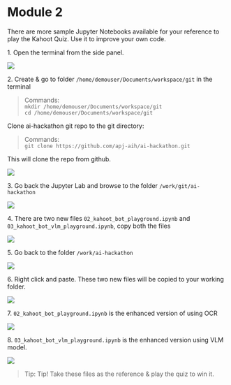 # Module 2

There are more sample Jupyter Notebooks available for your reference to play the Kahoot Quiz. Use it to improve your own code.

1\. Open the terminal from the side panel.

![](https://ajeuwbhvhr.cloudimg.io/https://colony-recorder.s3.amazonaws.com/files/2025-07-18/c031ec95-0af5-4fa9-9cdc-b2ccc126f54e/ascreenshot.jpeg?tl_px=0,0&br_px=1376,769&force_format=jpeg&q=100&width=1120.0&wat=1&wat_opacity=0.7&wat_gravity=northwest&wat_url=https://colony-recorder.s3.us-west-1.amazonaws.com/images/watermarks/FB923C_standard.png&wat_pad=0,186)


2\. Create & go to folder `/home/demouser/Documents/workspace/git` in the terminal

> Commands: \
`mkdir /home/demouser/Documents/workspace/git` \
`cd /home/demouser/Documents/workspace/git`

Clone ai-hackathon git repo to the git directory:

> Commands: \
`git clone https://github.com/apj-aih/ai-hackathon.git`

This will clone the repo from github.

![](https://ajeuwbhvhr.cloudimg.io/https://colony-recorder.s3.amazonaws.com/files/2025-07-18/1d96f866-5f83-48c2-9614-c49118ce4979/ascreenshot.jpeg?tl_px=0,0&br_px=1376,769&force_format=jpeg&q=100&width=1120.0&wat=1&wat_opacity=0.7&wat_gravity=northwest&wat_url=https://colony-recorder.s3.us-west-1.amazonaws.com/images/watermarks/FB923C_standard.png&wat_pad=399,151)


3\. Go back the Jupyter Lab and browse to the folder `/work/git/ai-hackathon`

![](https://ajeuwbhvhr.cloudimg.io/https://colony-recorder.s3.amazonaws.com/files/2025-07-18/332c05d0-b4cf-4352-b819-16b4e32459cb/ascreenshot.jpeg?tl_px=0,0&br_px=1376,769&force_format=jpeg&q=100&width=1120.0&wat=1&wat_opacity=0.7&wat_gravity=northwest&wat_url=https://colony-recorder.s3.us-west-1.amazonaws.com/images/watermarks/FB923C_standard.png&wat_pad=97,179)


4\. There are two new files `02_kahoot_bot_playground.ipynb` and `03_kahoot_bot_vlm_playground.ipynb`, copy both the files

![](https://ajeuwbhvhr.cloudimg.io/https://colony-recorder.s3.amazonaws.com/files/2025-07-18/781c00e8-6653-4add-8679-bf40a6b0c1c6/ascreenshot.jpeg?tl_px=0,117&br_px=1376,886&force_format=jpeg&q=100&width=1120.0&wat=1&wat_opacity=0.7&wat_gravity=northwest&wat_url=https://colony-recorder.s3.us-west-1.amazonaws.com/images/watermarks/FB923C_standard.png&wat_pad=245,277)


5\. Go back to the folder `/work/ai-hackathon`

![](https://ajeuwbhvhr.cloudimg.io/https://colony-recorder.s3.amazonaws.com/files/2025-07-18/f964e49d-5dc1-4bfb-9941-13e3ae7cd4f4/ascreenshot.jpeg?tl_px=0,0&br_px=1376,769&force_format=jpeg&q=100&width=1120.0&wat=1&wat_opacity=0.7&wat_gravity=northwest&wat_url=https://colony-recorder.s3.us-west-1.amazonaws.com/images/watermarks/FB923C_standard.png&wat_pad=100,191)


6\. Right click and paste. These two new files will be copied to your working folder.

![](https://ajeuwbhvhr.cloudimg.io/https://colony-recorder.s3.amazonaws.com/files/2025-07-18/5abd80c7-c115-4fce-982f-15b03d7ed58b/ascreenshot.jpeg?tl_px=0,85&br_px=1376,854&force_format=jpeg&q=100&width=1120.0&wat=1&wat_opacity=0.7&wat_gravity=northwest&wat_url=https://colony-recorder.s3.us-west-1.amazonaws.com/images/watermarks/FB923C_standard.png&wat_pad=154,277)


7\. `02_kahoot_bot_playground.ipynb` is the enhanced version of using OCR

![](https://ajeuwbhvhr.cloudimg.io/https://colony-recorder.s3.amazonaws.com/files/2025-07-18/5b0ec30b-988c-4d72-a910-04a511f475e6/ascreenshot.jpeg?tl_px=103,0&br_px=1479,769&force_format=jpeg&q=100&width=1120.0&wat=1&wat_opacity=0.7&wat_gravity=northwest&wat_url=https://colony-recorder.s3.us-west-1.amazonaws.com/images/watermarks/FB923C_standard.png&wat_pad=1030,194)


8\. `03_kahoot_bot_vlm_playground.ipynb` is the enhanced version using VLM model.

![](https://ajeuwbhvhr.cloudimg.io/https://colony-recorder.s3.amazonaws.com/files/2025-07-18/0febea3b-7abc-428c-820c-c74f729b23d4/ascreenshot.jpeg?tl_px=103,0&br_px=1479,769&force_format=jpeg&q=100&width=1120.0&wat=1&wat_opacity=0.7&wat_gravity=northwest&wat_url=https://colony-recorder.s3.us-west-1.amazonaws.com/images/watermarks/FB923C_standard.png&wat_pad=1034,189)


> Tip: Tip! Take these files as the reference & play the quiz to win it.
